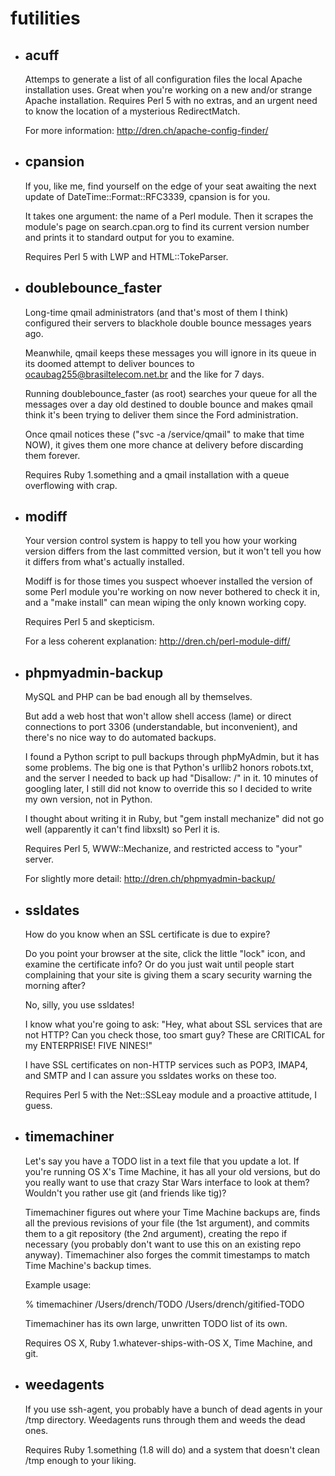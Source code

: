 futilities
==========

* ## acuff

	Attemps to generate a list of all configuration files the local
	Apache installation uses. Great when you're working on a new and/or
	strange Apache installation. Requires Perl 5 with no extras, and
	an urgent need to know the location of a mysterious RedirectMatch.

	For more information: http://dren.ch/apache-config-finder/

* ## cpansion

	If you, like me, find yourself on the edge of your seat awaiting
	the next update of DateTime::Format::RFC3339, cpansion is for you.

	It takes one argument: the name of a Perl module.
	Then it scrapes the module's page on search.cpan.org to find its current
	version number and prints it to standard output for you to examine.

	Requires Perl 5 with LWP and HTML::TokeParser.

* ## doublebounce_faster

	Long-time qmail administrators (and that's most of them I think)
	configured their servers to blackhole double bounce messages years ago.

	Meanwhile, qmail keeps these messages you will ignore in its queue in
	its doomed attempt to deliver bounces to ocaubag255@brasiltelecom.net.br
	and the like for 7 days.

	Running doublebounce_faster (as root) searches your queue for all the
	messages over a day old destined to double bounce and makes qmail
	think it's been trying to deliver them since the Ford administration.

	Once qmail notices these ("svc -a /service/qmail" to make that time NOW),
	it gives them one more chance at delivery before discarding them forever.

	Requires Ruby 1.something and a qmail installation with a queue
	overflowing with crap.

* ## modiff

	Your version control system is happy to tell you how your working
	version differs from the last committed version, but it won't
	tell you how it differs from what's actually installed.

	Modiff is for those times you suspect whoever installed the version
	of some Perl module you're working on now never bothered to check it in,
	and a "make install" can mean wiping the only known working copy.

	Requires Perl 5 and skepticism.

	For a less coherent explanation: http://dren.ch/perl-module-diff/

* ## phpmyadmin-backup

    MySQL and PHP can be bad enough all by themselves.

    But add a web host that won't allow shell access (lame) or
    direct connections to port 3306 (understandable, but inconvenient),
    and there's no nice way to do automated backups.

    I found a Python script to pull backups through phpMyAdmin, but it has
    some problems. The big one is that Python's urllib2 honors robots.txt,
    and the server I needed to back up had "Disallow: /" in it.
    10 minutes of googling later, I still did not know to override this
    so I decided to write my own version, not in Python.

    I thought about writing it in Ruby, but "gem install mechanize"
    did not go well (apparently it can't find libxslt) so Perl it is.

    Requires Perl 5, WWW::Mechanize, and restricted access to "your" server.

    For slightly more detail: http://dren.ch/phpmyadmin-backup/

* ## ssldates

    How do you know when an SSL certificate is due to expire?

    Do you point your browser at the site, click the little "lock" icon,
    and examine the certificate info? Or do you just wait until people
    start complaining that your site is giving them a scary security
    warning the morning after?

    No, silly, you use ssldates!

    I know what you're going to ask: "Hey, what about SSL services that
    are not HTTP? Can you check those, too smart guy? These are CRITICAL
    for my ENTERPRISE! FIVE NINES!"

    I have SSL certificates on non-HTTP services such as POP3, IMAP4, and
    SMTP and I can assure you ssldates works on these too.

    Requires Perl 5 with the Net::SSLeay module and a proactive attitude,
    I guess.

* ## timemachiner

    Let's say you have a TODO list in a text file that you update a lot.
    If you're running OS X's Time Machine, it has all your old versions,
    but do you really want to use that crazy Star Wars interface to look
    at them? Wouldn't you rather use git (and friends like tig)?

    Timemachiner figures out where your Time Machine backups are,
    finds all the previous revisions of your file (the 1st argument), and
    commits them to a git repository (the 2nd argument), creating the
    repo if necessary (you probably don't want to use this on an existing
    repo anyway). Timemachiner also forges the commit timestamps to match
    Time Machine's backup times.

    Example usage:

    % timemachiner /Users/drench/TODO /Users/drench/gitified-TODO

    Timemachiner has its own large, unwritten TODO list of its own.

    Requires OS X, Ruby 1.whatever-ships-with-OS X, Time Machine, and git.

* ## weedagents

	If you use ssh-agent, you probably have a bunch of dead agents in your
	/tmp directory. Weedagents runs through them and weeds the dead ones.

	Requires Ruby 1.something (1.8 will do) and a system that doesn't clean
	/tmp enough to your liking.
